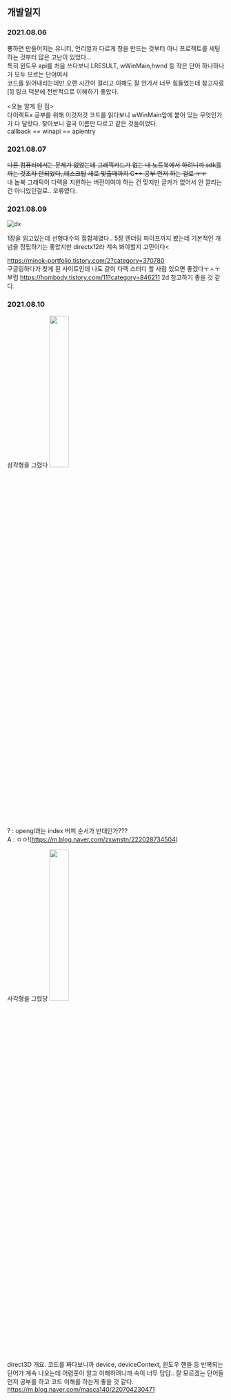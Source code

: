 
## 개발일지

### 2021.08.06
  뿅하면 만들어지는 유니티, 언리얼과 다르게 창을 만드는 것부터 아니 프로젝트를 세팅하는 것부터 많은 고난이 있었다...<br>
  특히 윈도우 api를 처음 쓰다보니 LRESULT, wWinMain,hwnd 등 작은 단어 하나하나가 모두 모르는 단어여서 <br>
  코드를 읽어내리는데만 오랜 시간이 걸리고 이해도 잘 안가서 너무 힘들었는데 참고자료[1] 링크 덕분에 전반적으로 이해하기 좋았다.<br>
  
  <오늘 알게 된 점><br>
    다이렉트x 공부를 위해 이것저것 코드를 읽다보니 wWinMain앞에 붙어 있는 무엇인가가 다 달랐다. 찾아보니 결국 이름만 다르고 같은 것들이었다.<br>
    callback == winapi == apientry
    
### 2021.08.07
  <strike>다른 컴퓨터에서는 문제가 없었는데 그래픽카드가 없는 내 노트북에서 하려니까 sdk를 까는 것조차 안되었다,,데스크탑 새로 맞출때까지 C++ 공부 먼저 하는 걸로 ㅜㅜ</strike><br>
  내 놑북 그래픽이 다렉을 지원하는 버전이여야 하는 건 맞지만 글카가 없어서 안 깔리는건 아니었던걸로.. 오류였다.
  

### 2021.08.09
  ![dx](https://user-images.githubusercontent.com/49023736/128650580-85dd1d33-02a5-44bd-a6ce-4b6153cd03c8.jpg) <br>
  
  1장을 읽고있는데 선형대수의 집합체였다.. 5장 렌더링 파이프까지 봤는데 기본적인 개념을 정립하기는 좋았지만 directx12라 계속 봐야할지 고민이다<

  https://minok-portfolio.tistory.com/2?category=370780 <br>
  구글링하다가 찾게 된 사이트인데 나도 같이 다렉 스터디 할 사람 있으면 좋겠다ㅜㅅㅜ 부럽
  https://hombody.tistory.com/11?category=846211
  2d 참고하기 좋을 것 같다.

### 2021.08.10

삼각형을 그렸다
<img src="https://user-images.githubusercontent.com/49023736/128795674-805808d6-0d63-48b4-a3a2-e75a57280504.png" width="30%" height="30%" />

? : opengl과는 index 버퍼 순서가 반대인가???<br>
A : ㅇㅇ!(https://m.blog.naver.com/zxwnstn/222028734504)

사각형을 그렸당
<img src="https://user-images.githubusercontent.com/49023736/128796130-5be70c61-6347-4977-b38f-f7331168e7b7.png" width="30%" height="30%" />

direct3D 개요. 코드를 짜다보니까 device, deviceContext, 윈도우 핸들 등 반복되는 단어가 계속 나오는데 어렴풋이 알고 이해하려니까 속이 너무 답답.. 잘 모르겠는 단어들 먼저 공부를 하고 코드 이해를 하는게 좋을 것 같다.
https://m.blog.naver.com/masca140/220704230471 
